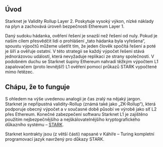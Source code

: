 ## Úvod

Starknet je Validity Rollup Layer 2. Poskytuje vysoký výkon, nízké náklady na plyn a zachovává úroveň bezpečnosti Ethereum Layer 1.

Daný sudoku hádanka, ověření řešení je snazší než řešení od nuly. Pokud je naším cílem přesvědčit lidi o prohlášení „tato hádanka byla vyřešena“, spoustu výpočtů můžeme ušetřit tím, že jeden člověk spočítá řešení a poté je šíří a ověřuje ostatní. V této strategii se každý výpočet řešení stává jednorázovou událostí, která nevyžaduje replikaci ze strany společnosti. V podobném duchu se Starknet šupiny Ethereum nahradí těžkým výpočtem L1 zapalovačem (proto levnější!) L1 ověření pomocí průkazů STARK vypočtené mimo řetězec.

## Chápu, že to funguje

S ohledem na výše uvedenou analogii je čas zralý na nějaký jargon. Starknet je nepřípustná validity-Rollup (známá také jako „ZK-Rollup“), která podporuje obecný výpočet a v současné době působí ve výrobě jako síť L2 přes Ethereum. Konečné zabezpečení softwaru Starknet L1 je zajištěno použitím nejbezpečnějšího a nejškálovatelnějšího kryptografického důkazního systému – [STARK](https://starkware.co/stark/).

Starknet kontrakty jsou (z větší části) napsané v Káhiře – Turing kompletní programovací jazyk navržený pro důkazy STARK.